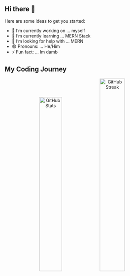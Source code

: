## Hi there 👋


Here are some ideas to get you started:

- 🔭 I’m currently working on ... myself
- 🌱 I’m currently learning ... MERN Stack
- 🤔 I’m looking for help with ... MERN
- 😄 Pronouns: ... He/Him
- ⚡ Fun fact: ... Im damb

<h2 align="">My Coding Journey</h2>
<p align="center">
  <a href="https://github.com/anuraghazra/github-readme-stats"><img width="38%" src="https://github-readme-stats.vercel.app/api?username=princeren-36&show_icons=true&theme=radical&rank_icon=github" alt="GitHub Stats"/></a>
  <a href="https://github.com/denvercoder1/github-readme-streak-stats"><img width="40%" src="https://streak-stats.demolab.com?user=princeren-36&theme=radical" alt="GitHub Streak"/></a>
</p>
